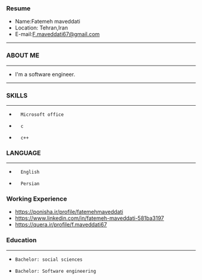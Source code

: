 
### Resume
+  Name:Fatemeh maveddati  
+  Location: Tehran,Iran
+  E-mail:F.maveddati67@gmail.com 
---

### ABOUT ME
---
+ I'm a software engineer.

---
### SKILLS
---
+       Microsoft office
+       c
+       c++

### LANGUAGE
---
+       English
+       Persian

### Working Experience
 
+ https://ponisha.ir/profile/fatemehmaveddati 
+ https://www.linkedin.com/in/fatemeh-maveddati-581ba3197
+ https://quera.ir/profile/f.maveddati67
### Education
---
+     Bachelor: social sciences 
+     Bachelor: Software engineering
